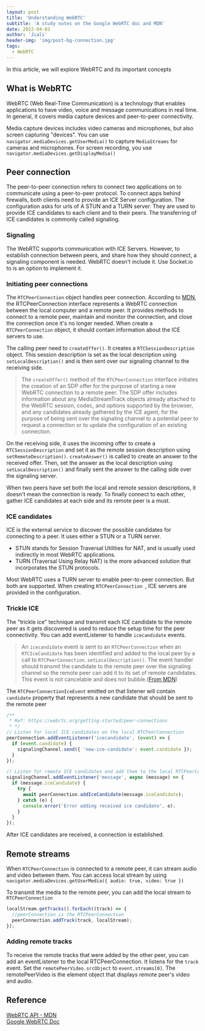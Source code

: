 ```yaml
---
layout: post
title: 'Understanding WebRTC'
subtitle: 'A study notes on the Google WebRTC doc and MDN'
date: 2022-04-02
author: 'Jiali'
header-img: 'img/post-bg-connection.jpg'
tags:
  - WebRTC
---
```


In this article, we will explore WebRTC and its important concepts

## What is WebRTC

WebRTC (Web Real-Time Communication) is a technology that enables applications to have video, voice and message communications in real time. In general, it covers media capture devices and peer-to-peer connectivity.

Media capture devices includes video cameras and microphones, but also screen capturing "devices". You can use `navigator.mediaDevices.getUserMedia()` to capture `MediaStreams` for cameras and microphones. For screen recording, you use `navigator.mediaDevices.getDisplayMedia()`

## Peer connection

The peer-to-peer connection refers to connect two applications on to communicate using a peer-to-peer protocol. To connect apps behind firewalls, both clients need to provide an ICE Server configuration. The configuration asks for urls of A STUN and a TURN server. They are used to provide ICE candidates to each client and to their peers. The transferring of ICE candidates is commonly called signaling.

### Signaling

The WebRTC supports communication with ICE Servers. However, to establish connection between peers, and share how they should connect, a signaling component is needed. WebRTC doesn't include it. Use Socket.io to is an option to implement it.

### Initiating peer connections

The `RTCPeerConnection` object handles peer connection. According to [MDN](https://developer.mozilla.org/en-US/docs/Web/API/RTCPeerConnection), the RTCPeerConnection interface represents a WebRTC connection between the local computer and a remote peer. It provides methods to connect to a remote peer, maintain and monitor the connection, and close the connection once it's no longer needed. When create a `RTCPeerConnection` object, it should contain information about the ICE servers to use.

The calling peer need to `createOffer()`. It creates a `RTCSessionDescription` object. This session description is set as the local description using `setLocalDescription()` and is then sent over our signaling channel to the receiving side.

> The `createOffer()` method of the `RTCPeerConnection` interface initiates the creation of an SDP offer for the purpose of starting a new WebRTC connection to a remote peer. The SDP offer includes information about any MediaStreamTrack objects already attached to the WebRTC session, codec, and options supported by the browser, and any candidates already gathered by the ICE agent, for the purpose of being sent over the signaling channel to a potential peer to request a connection or to update the configuration of an existing connection.

On the receiving side, it uses the incoming offer to create a `RTCSessionDescription` and set it as the remote session description using `setRemoteDescription()`. `createAnswer()` is called to create an answer to the received offer. Then, set the answer as the local description using `setLocalDescription()` and finally sent the answer to the calling side over the signaling server.

When two peers have set both the local and remote session descriptions, it doesn't mean the connection is ready. To finally connect to each other, gather ICE candidates at each side and its remote peer is a must.

### ICE candidates

ICE is the external service to discover the possible candidates for connecting to a peer. It uses either a STUN or a TURN server.

- STUN stands for Session Traversal Utilities for NAT, and is usually used indirectly in most WebRTC applications.
- TURN (Traversal Using Relay NAT) is the more advanced solution that incorporates the STUN protocols.

Most WebRTC uses a TURN server to enable peer-to-peer connection. But both are supported. When creating `RTCPeerConnection `, ICE servers are provided in the configuration.

### Trickle ICE

The "trickle ice" technique and transmit each ICE candidate to the remote peer as it gets discovered is used to reduce the setup time for the peer connectivity. You can add eventListener to handle `icecandidate` events.

> An `icecandidate` event is sent to an `RTCPeerConnection` when an `RTCIceCandidate` has been identified and added to the local peer by a call to `RTCPeerConnection.setLocalDescription()`. The event handler should transmit the candidate to the remote peer over the signaling channel so the remote peer can add it to its set of remote candidates. This event is not cancelable and does not bubble.([From MDN](https://developer.mozilla.org/en-US/docs/Web/API/RTCPeerConnection/icecandidate_event))

The `RTCPeerConnectionIceEvent` emitted on that listener will contain `candidate` property that represents a new candidate that should be sent to the remote peer

```javascript
/**
 * Ref: https://webrtc.org/getting-started/peer-connections
 * */
// Listen for local ICE candidates on the local RTCPeerConnection
peerConnection.addEventListener('icecandidate', (event) => {
  if (event.candidate) {
    signalingChannel.send({ 'new-ice-candidate': event.candidate });
  }
});

// Listen for remote ICE candidates and add them to the local RTCPeerConnection
signalingChannel.addEventListener('message', async (message) => {
  if (message.iceCandidate) {
    try {
      await peerConnection.addIceCandidate(message.iceCandidate);
    } catch (e) {
      console.error('Error adding received ice candidate', e);
    }
  }
});
```

After ICE candidates are received, a connection is established.

## Remote streams

When `RTCPeerConnection` is connected to a remote peer, it can stream audio and video between them. You can access local stream by using `navigator.mediaDevices.getUserMedia({ audio: true, video: true })`

To transmit the media to the remote peer, you can add the local stream to `RTCPeerConnection`

```javascript
localStream.getTracks().forEach((track) => {
  //peerConnection is the RTCPeerConnection
  peerConnection.addTrack(track, localStream);
});
```

### Adding remote tracks

To receive the remote tracks that were added by the other peer, you can add an eventListener to the local RTCPeerConnection. It listens for the `track` event. Set the `remotePeerVideo.srcObject` to `event.streams[0]`. The remotePeerVideo is the element object that displays remote peer's video and audio.

## Reference

[WebRTC API - MDN](https://developer.mozilla.org/en-US/docs/Web/API/WebRTC_API)  
[Google WebRTC Doc](https://webrtc.org/getting-started/overview)
